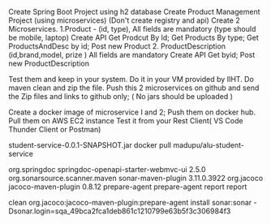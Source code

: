 Create Spring Boot Project using h2 database
Create Product Management Project (using microservices) (Don't create registry and api)
Create 2 Microservices.
1.Product - (id, type), All fields are mandatory (type should be mobile, laptop)
Create API
Get Prodcut By ld;
Get Products By type;
Get ProductsAndDesc by id;
Post new Product
2. ProductDescription (id,brand,model, prize ) All fields are mandatory
Create API
Get byid;
Post new ProductDescription

Test them and keep in your system.
Do it in your VM provided by IIHT.
Do maven clean and zip the file.
Push this 2 microservices on github and send the
Zip files and links to github only; ( No jars should be uploaded )


Create a docker image of microservice I and 2;
Push them on docker hub.
Pull them on AWS EC2 instance
Test it from your Rest Client( VS Code Thunder Client or Postman)




student-service-0.0.1-SNAPSHOT.jar
docker pull madupu/alu-student-service
 

<dependency>
	<groupId>org.springdoc<groupId> 
	<artifactId>springdoc-openapi-starter-webmvc-ui</artifactId>
	<version>2.5.0</version>  
</dependency>


 
 <plugin>
				<groupId>org.sonarsource.scanner.maven</groupId>
				<artifactId>sonar-maven-plugin</artifactId>
				<version>3.11.0.3922</version>
			</plugin>
			<plugin>
				<groupId>org.jacoco</groupId>
				<artifactId>jacoco-maven-plugin</artifactId>
				<version>0.8.12</version>
				<executions>
					<execution>
						<id>prepare-agent</id>
						<goals>
							<goal>prepare-agent</goal>
						</goals>
					</execution>
					<execution>
						<id>report</id>
						<goals>
							<goal>report</goal>
						</goals>
					</execution>
				</executions>
			</plugin>









   clean org.jacoco:jacoco-maven-plugin:prepare-agent install
sonar:sonar -Dsonar.login=sqa_49bca2fca1deb861c1210799e63b5f3c306984f3 
